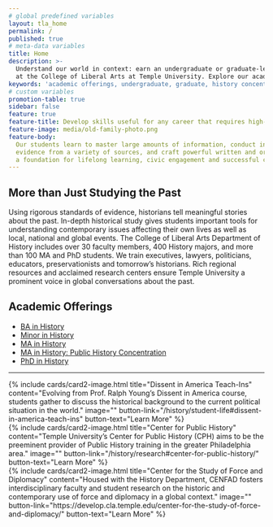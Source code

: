 ```yaml
---
# global predefined variables
layout: tla_home
permalink: /
published: true
# meta-data variables
title: Home
description: >-
  Understand our world in context: earn an undergraduate or graduate-level degree in History
  at the College of Liberal Arts at Temple University. Explore our academic offerings and history concentration.
keywords: 'academic offerings, undergraduate, graduate, history concentration'
# custom variables
promotion-table: true
sidebar: false
feature: true
feature-title: Develop skills useful for any career that requires high-level critical thinking, wide-ranging analytical skills and great writing.
feature-image: media/old-family-photo.png
feature-body:
  Our students learn to master large amounts of information, conduct in-depth research, contextualize
  evidence from a variety of sources, and craft powerful written and oral arguments. These strengths are
  a foundation for lifelong learning, civic engagement and successful careers.
---
```

## More than Just Studying the Past
Using rigorous standards of evidence, historians tell meaningful stories about the past. In-depth historical study gives students important tools for understanding contemporary issues affecting their own lives as well as local, national and global events. The College of Liberal Arts Department of History includes over 30 faculty members, 400 History majors, and more than 100 MA and PhD students. We train executives, lawyers, politicians, educators, preservationists and tomorrow’s historians. Rich regional resources and acclaimed research centers ensure Temple University a prominent voice in global conversations about the past.

## Academic Offerings
- [BA in History](http://bulletin.temple.edu/undergraduate/liberal-arts/history/ba-history/)
- [Minor in History](http://bulletin.temple.edu/undergraduate/liberal-arts/history/minor-history/)
- [MA in History](http://bulletin.temple.edu/graduate/scd/cla/history-ma/)
- [MA in History: Public History Concentration](https://sites.temple.edu/centerforpublichistory/graduate-program/)
- [PhD in History](http://bulletin.temple.edu/graduate/scd/cla/history-phd/)

___

<div class="row row-wide">
  <div class="col m12 l4">{% include cards/card2-image.html
    title="Dissent in America Teach-Ins"
    content="Evolving from Prof. Ralph Young’s Dissent in America course, students gather to discuss the historical background to the current political situation in the world."
    image=""
    button-link="/history/student-life#dissent-in-america-teach-ins"
    button-text="Learn More" %}
  </div>
  <div class="row row-wide">
    <div class="col m12 l4">{% include cards/card2-image.html
      title="Center for Public History"
      content="Temple University’s Center for Public History (CPH) aims to be the preeminent provider of Public History training in the greater Philadelphia area."
      image=""
      button-link="/history/research#center-for-public-history/"
      button-text="Learn More" %}
    </div>
    <div class="row row-wide">
      <div class="col m12 l4">{% include cards/card2-image.html
        title="Center for the Study of Force and Diplomacy"
        content="Housed with the History Department, CENFAD fosters interdisciplinary faculty and student research on the historic and contemporary use of force and diplomacy in a global context."
        image=""
        button-link="https://develop.cla.temple.edu/center-for-the-study-of-force-and-diplomacy/"
        button-text="Learn More" %}
      </div>
</div>
